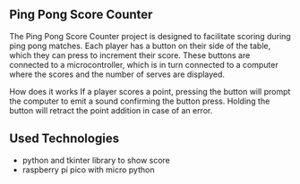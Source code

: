 ## Ping Pong Score Counter

The Ping Pong Score Counter project is designed to facilitate scoring during ping pong matches. Each player has a button on their side of the table, which they can press to increment their score. 
These buttons are connected to a microcontroller, which is in turn connected to a computer where the scores and the number of serves are displayed.

How does it works
If a player scores a point, pressing the button will prompt the computer to emit a sound confirming the button press. 
Holding the button will retract the point addition in case of an error.


## Used Technologies
- python and tkinter library to show score
- raspberry pi pico with micro python
